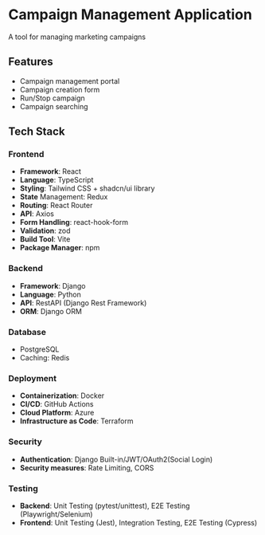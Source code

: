 # Campaign Management Application

A tool for managing marketing campaigns

## Features
- Campaign management portal
- Campaign creation form
- Run/Stop campaign
- Campaign searching

## Tech Stack

### Frontend

- **Framework**: React
- **Language**: TypeScript
- **Styling**: Tailwind CSS + shadcn/ui library
- **State** Management: Redux
- **Routing**: React Router
- **API**: Axios
- **Form Handling**: react-hook-form
- **Validation**: zod
- **Build Tool**: Vite
- **Package Manager**: npm


### Backend

- **Framework**: Django
- **Language**: Python
- **API**: RestAPI (Django Rest Framework)
- **ORM**: Django ORM


### Database

- PostgreSQL
- Caching: Redis


### Deployment

- **Containerization**: Docker
- **CI/CD**: GitHub Actions
- **Cloud Platform**: Azure
- **Infrastructure as Code**: Terraform


### Security

- **Authentication**: Django Built-in/JWT/OAuth2(Social Login)
- **Security measures**: Rate Limiting, CORS


### Testing

- **Backend**: Unit Testing (pytest/unittest), E2E Testing (Playwright/Selenium)
- **Frontend**: Unit Testing (Jest), Integration Testing, E2E Testing (Cypress)
